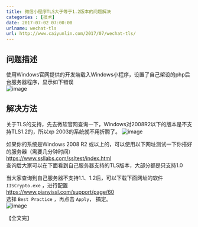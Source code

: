```yaml
---
title: 微信小程序TLS大于等于1.2版本的问题解决
categories : [技术]  
date: 2017-07-02 07:00:00  
urlname: wechat-tls  
url: http://www.caiyunlin.com/2017/07/wechat-tls/
---
```


## 问题描述
使用Windows官网提供的开发端载入Windows小程序，设置了自己架设的php后台服务器程序，显示如下错误  
![image](http://images.caiyunlin.com/20200326064338.png)

## 解决方法

关于TLS的支持，先去微软官网查询一下，Windows对2008R2以下的版本是不支持TLS1.2的，所以xp 2003的系统就不用折腾了。
![image](http://images.caiyunlin.com/20200326064411.png)

如果你的系统是Windows 2008 R2 或以上的，可以使用以下网址测试一下你搭好的服务器（需要几分钟时间）  
https://www.ssllabs.com/ssltest/index.html   
查询后大家可以在下面看到自己服务器支持的TLS版本，大部分都是只支持1.0  

当大家查询到自己服务器不支持1.1、1.2后，可以下载下面网址的软件 `IISCrypto.exe` ，进行配置   
https://www.pianyissl.com/support/page/60  
选择 `Best Practice` ，再点击 `Apply`， 搞定。  
![image](http://images.caiyunlin.com/20200326064440.png)


【全文完】